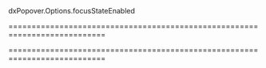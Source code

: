 <!--id-->dxPopover.Options.focusStateEnabled<!--/id-->
===========================================================================
<!--hidden--><!--/hidden-->
===========================================================================

